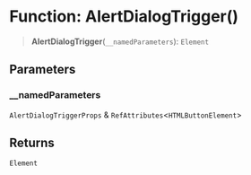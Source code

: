 # Function: AlertDialogTrigger()

> **AlertDialogTrigger**(`__namedParameters`): `Element`

## Parameters

### \_\_namedParameters

`AlertDialogTriggerProps` & `RefAttributes`\<`HTMLButtonElement`\>

## Returns

`Element`
